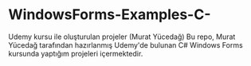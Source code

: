 # WindowsForms-Examples-C-
Udemy kursu ile oluşturulan projeler (Murat Yücedağ)
Bu repo, Murat Yücedağ tarafından hazırlanmış Udemy'de bulunan C# Windows Forms kursunda yaptığım projeleri içermektedir.
